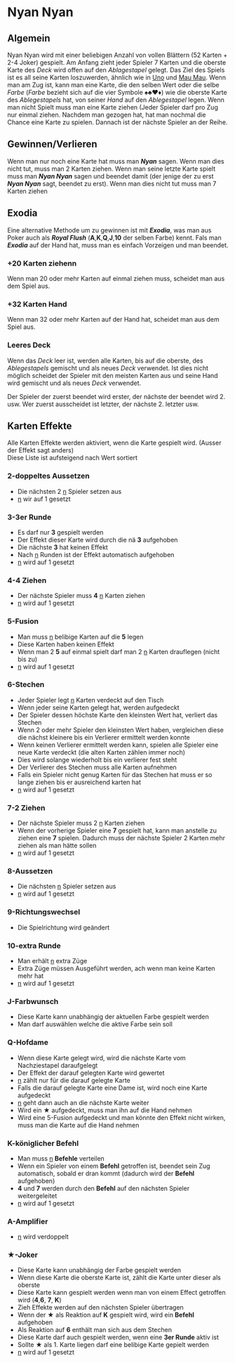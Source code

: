 Nyan Nyan
==========================

Algemein
--------------------------
Nyan Nyan wird mit einer beliebigen Anzahl von vollen Blättern (52 Karten + 2-4 Joker) gespielt. Am Anfang zieht jeder Spieler 7 Karten und die oberste Karte des _Deck_ wird offen auf den _Ablagestapel_ gelegt. Das Ziel des Spiels ist es all seine Karten loszuwerden, ähnlich wie in [Uno](https://de.wikipedia.org/wiki/Uno_(Kartenspiel)) und [Mau Mau](https://de.wikipedia.org/wiki/Mau-Mau_(Kartenspiel)). Wenn man am Zug ist, kann man eine Karte, die den selben Wert oder die selbe _Farbe_ (_Farbe_ bezieht sich auf die vier Symbole :spades::clubs::heart::diamonds:) wie die oberste Karte des _Ablegestapels_ hat, von seiner _Hand_ auf den _Ablegestapel_ legen. Wenn man nicht Spielt muss man eine Karte ziehen (Jeder Spieler darf pro Zug nur einmal ziehen. Nachdem man gezogen hat, hat man nochmal die Chance eine Karte zu spielen. Dannach ist der nächste Spieler an der Reihe. 

Gewinnen/Verlieren
---------------------------
Wenn man nur noch eine Karte hat muss man **_Nyan_** sagen. Wenn man dies nicht tut, muss man 2 Karten ziehen. Wenn man seine letzte Karte spielt muss man **_Nyan Nyan_** sagen und beendet damit (der jenige der zu erst **_Nyan Nyan_** sagt, beendet zu erst). Wenn man dies nicht tut muss man 7 Karten ziehen

Exodia
--------------------------
Eine alternative Methode um zu gewinnen ist mit **_Exodia_**, was man aus Poker auch als **_Royal Flush_** (**A**,**K**,**Q**,**J**,**10** der selben Farbe) kennt. Fals man **_Exodia_** auf der Hand hat, muss man es einfach Vorzeigen und man beendet.

### +20 Karten ziehenn
Wenn man 20 oder mehr Karten auf einmal ziehen muss, scheidet man aus dem Spiel aus.

### +32 Karten Hand
Wenn man 32 oder mehr Karten auf der Hand hat, scheidet man aus dem Spiel aus.

### Leeres Deck
Wenn das _Deck_ leer ist, werden alle Karten, bis auf die oberste, des _Ablegestapels_ gemischt und als neues _Deck_ verwendet. Ist dies nicht möglich scheidet der Spieler mit den meisten Karten aus und seine Hand wird gemischt und als neues _Deck_ verwendet.

Der Spieler der zuerst beendet wird erster, der nächste der beendet wird 2. usw. Wer zuerst ausscheidet ist letzter, der nächste 2. letzter usw.

Karten Effekte
--------------------------
Alle Karten Effekte werden aktiviert, wenn die Karte gespielt wird. (Ausser der Effekt sagt anders)  
Diese Liste ist aufsteigend nach Wert sortiert

### 2-doppeltes Aussetzen
- Die nächsten 2 <ins>n</ins> Spieler setzen aus
- <ins>n</ins> wir auf 1 gesetzt

### 3-3er Runde
- Es darf nur **3** gespielt werden
- Der Effekt dieser Karte wird durch die n&auml; **3** aufgehoben
- Die n&auml;chste **3** hat keinen Effekt
- Nach <ins>n</ins> Runden ist der Effekt automatisch aufgehoben
- <ins>n</ins> wird auf 1 gesetzt

### 4-4 Ziehen
- Der n&auml;chste Spieler muss **4** <ins>n</ins> Karten ziehen
- <ins>n</ins> wird auf 1 gesetzt

### 5-Fusion
- Man muss <ins>n</ins> belibige Karten auf die **5** legen
- Diese Karten haben keinen Effekt
- Wenn man 2 **5** auf einmal spielt darf man 2 <ins>n</ins> Karten drauflegen (nicht bis zu)
- <ins>n</ins> wird auf 1 gesetzt

### 6-Stechen
- Jeder Spieler legt <ins>n</ins> Karten verdeckt auf den Tisch
- Wenn jeder seine Karten gelegt hat, werden aufgedeckt
- Der Spieler dessen höchste Karte den kleinsten Wert hat, verliert das Stechen
- Wenn 2 oder mehr Spieler den kleinsten Wert haben, vergleichen diese die nächst kleinere bis ein Verlierer ermittelt werden konnte
- Wenn keinen Verlierer ermittelt werden kann, spielen alle Spieler eine neue Karte verdeckt (die alten Karten zählen immer noch)
- Dies wird solange wiederholt bis ein verlierer fest steht
- Der Verlierer des Stechen muss alle Karten aufnehmen
- Falls ein Spieler nicht genug Karten für das Stechen hat muss er so lange ziehen bis er ausreichend karten hat
- <ins>n</ins> wird auf 1 gesetzt

### 7-2 Ziehen
- Der nächste Spieler muss 2 <ins>n</ins> Karten ziehen
- Wenn der vorherige Spieler eine **7** gespielt hat, kann man anstelle zu ziehen eine **7** spielen. Dadurch muss der nächste Spieler 2 Karten mehr ziehen als man hätte sollen
- <ins>n</ins> wird auf 1 gesetzt

### 8-Aussetzen
- Die nächsten <ins>n</ins> Spieler setzen aus
- <ins>n</ins> wird auf 1 gesetzt

### 9-Richtungswechsel
- Die Spielrichtung wird geändert

### 10-extra Runde
- Man erhält <ins>n</ins> extra Züge
- Extra Züge müssen Ausgeführt werden, ach wenn man keine Karten mehr hat
- <ins>n</ins> wird auf 1 gesetzt

### J-Farbwunsch
- Diese Karte kann unabhängig der aktuellen Farbe gespielt werden
- Man darf auswählen welche die aktive Farbe sein soll

### Q-Hofdame
- Wenn diese Karte gelegt wird, wird die nächste Karte vom Nachziestapel daraufgelegt
- Der Effekt der darauf gelegten Karte wird gewertet
- <ins>n</ins> zählt nur für die darauf gelegte Karte
- Falls die darauf gelegte Karte eine Dame ist, wird noch eine Karte aufgedeckt
- <ins>n</ins> geht dann auch an die nächste Karte weiter
- Wird ein &#9733; aufgedeckt, muss man ihn auf die Hand nehmen
- Wird eine 5-Fusion aufgedeckt und man könnte den Effekt nicht wirken, muss man die Karte auf die Hand nehmen

### K-königlicher Befehl
- Man muss <ins>n</ins> **Befehle** verteilen
- Wenn ein Spieler von einem **Befehl** getroffen ist, beendet sein Zug automatisch, sobald er dran kommt (dadurch wird der **Befehl** aufgehoben)
- **4** und **7** werden durch den **Befehl** auf den nächsten Spieler weitergeleitet
- <ins>n</ins> wird auf 1 gesetzt

### A-Amplifier
- <ins>n</ins> wird verdoppelt

### &#9733;-Joker
- Diese Karte kann unabhängig der Farbe gespielt werden
- Wenn diese Karte die oberste Karte ist, zählt die Karte unter dieser als oberste
- Diese Karte kann gespielt werden wenn man von einem Effect getroffen wird (**4**,**6**, **7**, **K**)
- Zieh Effekte werden auf den nächsten Spieler übertragen
- Wenn der **&#9733;** als Reaktion auf **K** gespielt wird, wird ein **Befehl** aufgehoben
- Als Reaktion auf **6** enthält man sich aus dem Stechen
- Diese Karte darf auch gespielt werden, wenn eine **3er Runde** aktiv ist
- Sollte &#9733; als 1. Karte liegen darf eine belibige Karte gepielt werden
- <ins>n</ins> wird auf 1 gesetzt
